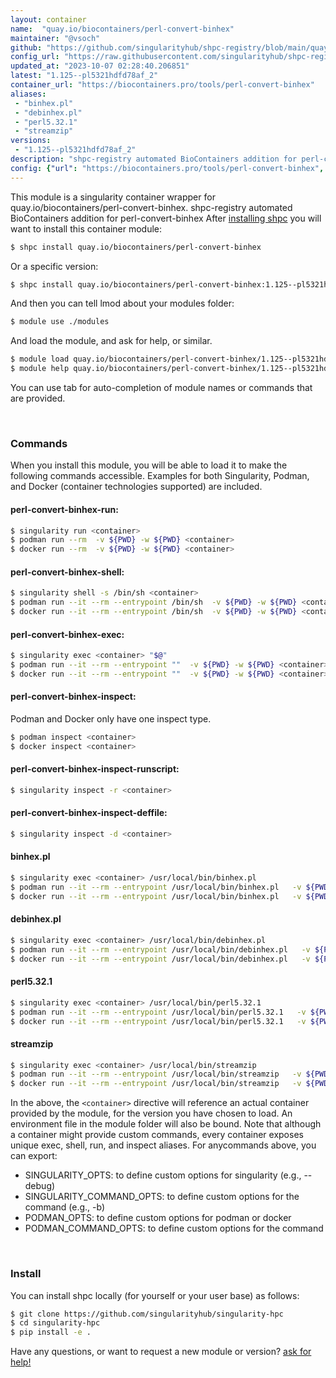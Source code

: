 ```yaml
---
layout: container
name:  "quay.io/biocontainers/perl-convert-binhex"
maintainer: "@vsoch"
github: "https://github.com/singularityhub/shpc-registry/blob/main/quay.io/biocontainers/perl-convert-binhex/container.yaml"
config_url: "https://raw.githubusercontent.com/singularityhub/shpc-registry/main/quay.io/biocontainers/perl-convert-binhex/container.yaml"
updated_at: "2023-10-07 02:28:40.206851"
latest: "1.125--pl5321hdfd78af_2"
container_url: "https://biocontainers.pro/tools/perl-convert-binhex"
aliases:
 - "binhex.pl"
 - "debinhex.pl"
 - "perl5.32.1"
 - "streamzip"
versions:
 - "1.125--pl5321hdfd78af_2"
description: "shpc-registry automated BioContainers addition for perl-convert-binhex"
config: {"url": "https://biocontainers.pro/tools/perl-convert-binhex", "maintainer": "@vsoch", "description": "shpc-registry automated BioContainers addition for perl-convert-binhex", "latest": {"1.125--pl5321hdfd78af_2": "sha256:5e2c1bfd9d7b73eb8213f0ffb69fa5d2e9e31ba47dd5da0213492ed536588163"}, "tags": {"1.125--pl5321hdfd78af_2": "sha256:5e2c1bfd9d7b73eb8213f0ffb69fa5d2e9e31ba47dd5da0213492ed536588163"}, "docker": "quay.io/biocontainers/perl-convert-binhex", "aliases": {"binhex.pl": "/usr/local/bin/binhex.pl", "debinhex.pl": "/usr/local/bin/debinhex.pl", "perl5.32.1": "/usr/local/bin/perl5.32.1", "streamzip": "/usr/local/bin/streamzip"}}
---
```


This module is a singularity container wrapper for quay.io/biocontainers/perl-convert-binhex.
shpc-registry automated BioContainers addition for perl-convert-binhex
After [installing shpc](#install) you will want to install this container module:


```bash
$ shpc install quay.io/biocontainers/perl-convert-binhex
```

Or a specific version:

```bash
$ shpc install quay.io/biocontainers/perl-convert-binhex:1.125--pl5321hdfd78af_2
```

And then you can tell lmod about your modules folder:

```bash
$ module use ./modules
```

And load the module, and ask for help, or similar.

```bash
$ module load quay.io/biocontainers/perl-convert-binhex/1.125--pl5321hdfd78af_2
$ module help quay.io/biocontainers/perl-convert-binhex/1.125--pl5321hdfd78af_2
```

You can use tab for auto-completion of module names or commands that are provided.

<br>

### Commands

When you install this module, you will be able to load it to make the following commands accessible.
Examples for both Singularity, Podman, and Docker (container technologies supported) are included.

#### perl-convert-binhex-run:

```bash
$ singularity run <container>
$ podman run --rm  -v ${PWD} -w ${PWD} <container>
$ docker run --rm  -v ${PWD} -w ${PWD} <container>
```

#### perl-convert-binhex-shell:

```bash
$ singularity shell -s /bin/sh <container>
$ podman run --it --rm --entrypoint /bin/sh  -v ${PWD} -w ${PWD} <container>
$ docker run --it --rm --entrypoint /bin/sh  -v ${PWD} -w ${PWD} <container>
```

#### perl-convert-binhex-exec:

```bash
$ singularity exec <container> "$@"
$ podman run --it --rm --entrypoint ""  -v ${PWD} -w ${PWD} <container> "$@"
$ docker run --it --rm --entrypoint ""  -v ${PWD} -w ${PWD} <container> "$@"
```

#### perl-convert-binhex-inspect:

Podman and Docker only have one inspect type.

```bash
$ podman inspect <container>
$ docker inspect <container>
```

#### perl-convert-binhex-inspect-runscript:

```bash
$ singularity inspect -r <container>
```

#### perl-convert-binhex-inspect-deffile:

```bash
$ singularity inspect -d <container>
```


#### binhex.pl

```bash
$ singularity exec <container> /usr/local/bin/binhex.pl
$ podman run --it --rm --entrypoint /usr/local/bin/binhex.pl   -v ${PWD} -w ${PWD} <container> -c " $@"
$ docker run --it --rm --entrypoint /usr/local/bin/binhex.pl   -v ${PWD} -w ${PWD} <container> -c " $@"
```


#### debinhex.pl

```bash
$ singularity exec <container> /usr/local/bin/debinhex.pl
$ podman run --it --rm --entrypoint /usr/local/bin/debinhex.pl   -v ${PWD} -w ${PWD} <container> -c " $@"
$ docker run --it --rm --entrypoint /usr/local/bin/debinhex.pl   -v ${PWD} -w ${PWD} <container> -c " $@"
```


#### perl5.32.1

```bash
$ singularity exec <container> /usr/local/bin/perl5.32.1
$ podman run --it --rm --entrypoint /usr/local/bin/perl5.32.1   -v ${PWD} -w ${PWD} <container> -c " $@"
$ docker run --it --rm --entrypoint /usr/local/bin/perl5.32.1   -v ${PWD} -w ${PWD} <container> -c " $@"
```


#### streamzip

```bash
$ singularity exec <container> /usr/local/bin/streamzip
$ podman run --it --rm --entrypoint /usr/local/bin/streamzip   -v ${PWD} -w ${PWD} <container> -c " $@"
$ docker run --it --rm --entrypoint /usr/local/bin/streamzip   -v ${PWD} -w ${PWD} <container> -c " $@"
```



In the above, the `<container>` directive will reference an actual container provided
by the module, for the version you have chosen to load. An environment file in the
module folder will also be bound. Note that although a container
might provide custom commands, every container exposes unique exec, shell, run, and
inspect aliases. For anycommands above, you can export:

 - SINGULARITY_OPTS: to define custom options for singularity (e.g., --debug)
 - SINGULARITY_COMMAND_OPTS: to define custom options for the command (e.g., -b)
 - PODMAN_OPTS: to define custom options for podman or docker
 - PODMAN_COMMAND_OPTS: to define custom options for the command

<br>

### Install

You can install shpc locally (for yourself or your user base) as follows:

```bash
$ git clone https://github.com/singularityhub/singularity-hpc
$ cd singularity-hpc
$ pip install -e .
```

Have any questions, or want to request a new module or version? [ask for help!](https://github.com/singularityhub/singularity-hpc/issues)